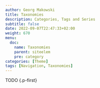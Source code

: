```yaml
---
author: Georg Makowski
title: Taxonomies
description: Categories, Tags and Series
subtitle: false
date: 2022-09-07T22:47:33+02:00 
weight: 670
menu:
  doc:
    name: Taxonomies
    parent: siteelem
    pre: category
categories: [Theme]
tags: [Navigation, Taxonomies]
---
```


TODO
{.p-first} <!--more-->
